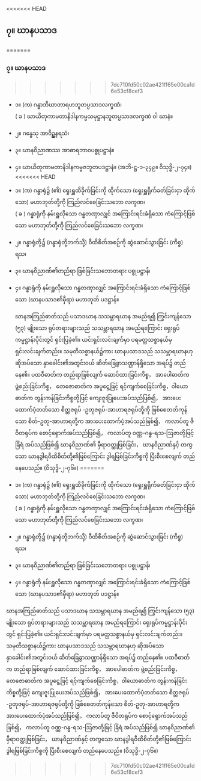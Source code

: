 <<<<<<< HEAD
## ၇။ ဃာနပသာဒ
=======
### ၇။ ဃာနပသာဒ
>>>>>>> 7dc710fd50c02ae421ff65e00ca1d6e53cf8cef3

- ၁။ (က) ဂန္ဓာဘိဃာတာရဟဘူတပ္ပသာဒလက္ခဏံ၊<br>( ခ ) ဃာယိတုကာမတာနိဒါနကမ္မသမုဋ္ဌာနဘူတပ္ပသာဒလက္ခဏံ ဝါ ဃာနံ။
- ၂။ ဂန္ဓေသု အာဝိဥ္ဆနရသံ၊
- ၃။ ဃာနဝိညာဏဿ အာဓာရဘာ၀ပစ္စုပဋ္ဌာနံ။
- ၄။ ဃာယိတုကာမတာနိဒါနကမ္မဇဘူတပဒဋ္ဌာနံ။ (အဘိ-ဋ္ဌ-၁-၃၄၉။ ဝိသုဒ္ဓိ-၂-၇၄။)
<<<<<<< HEAD
- ၁။ (က) ဂန္ဓာရုံ၌ (၏) ရှေးရှူထိခိုက်ခြင်းကို ထိုက်သော (ရှေးရှူရိုက်ခတ်ခြင်းငှာ ထိုက်သော)
မဟာဘုတ်တို့ကို ကြည်လင်စေခြင်းသဘော လက္ခဏ၊ <br>( ခ ) ဂန္ဓာရုံကို နမ်းရှူလိုသော ဂန္ဓတဏှာလျှင် အကြောင်းရင်းခံရှိသော ကံကြောင့်ဖြစ်သော မဟာဘုတ်တို့ကို ကြည်လင်စေခြင်းသဘော လက္ခဏ၊
 - ၂။ ဂန္ဓာရုံတို့၌ (ဂန္ဓာရုံတို့ဘက်သို့) ဝီထိစိတ်အစဉ်ကို ဆွဲဆောင်သွားခြင်း (ကိစ္စ) ရသ၊
- ၃။ ဃာနဝိညာဏ်၏တည်ရာ ဖြစ်ခြင်းသဘောတရား ပစ္စုပဋ္ဌာန်၊
- ၄။ ဂန္ဓာရုံကို နမ်းရှူလိုသော ဂန္ဓတဏှာလျှင် အကြောင်းရင်းခံရှိသော ကံကြောင့်ဖြစ်သော (ဃာနပသာဒ၏မှီရာ) မဟာဘုတ် ပဒဋ္ဌာန်။

    ဃာနအကြည်ဓာတ်သည် ပသာဒဃာန သသမ္ဘာရဃာန အမည်ရ၍ ကြွင်းကျန်သော (၅၃) မျိုးသော ရုပ်တရားများသည် သသမ္ဘာရဃာန အမည်ရကြောင်း ရှေးရုပ်ကမ္မဋ္ဌာန်းပိုင်းတွင် ရှင်းပြခဲ့၏။ 
    ယင်းရှင်းလင်းချက်မှာ ပရမတ္ထသစ္စာနယ်မှ ရှင်းလင်းချက်တည်း။ 
    သမုတိသစ္စာနယ်၌ကား ဃာနပသာဒသည် သသမ္ဘာရဃာနဟု ဆိုအပ်သော နှာခေါင်း၏အတွင်းဝယ် ဆိတ်ခြေခွာသဏ္ဌာန်ရှိသော အရပ်၌ တည်နေ၏။ ပထဝီဓာတ်က တည်ရာဖြစ်လျက် ဆောင်ထားခြင်းကိစ္စ， အာပေါဓာတ်က ဖွဲ့စည်းခြင်းကိစ္စ， တေဇောဓာတ်က အပူငွေ့ဖြင့် ရင့်ကျက်စေခြင်းကိစ္စ，ဝါယောဓာတ်က တွန်းကန်ခြင်းကိစ္စတို့ဖြင့် ကျေးဇူးပြုပေးအပ်သည်ဖြစ်၍， အားပေးထောက်ပံ့တတ်သော စိတ္တဇရုပ် -ဥတုဇရုပ်-အာဟာရဇရုပ်တို့ကို ဖြစ်စေတတ်ကုန်သော စိတ်-ဥတု-အာဟာရတို့က အားပေးထောက်ပံ့အပ်သည်ဖြစ်၍， ကလာပ်တူ ဇီဝိတရုပ်က စောင့်ရှောက်အပ်သည်ဖြစ်၍， ကလာပ်တူ ဝဏ္ဏ-ဂန္ဓ-ရသ-ဩဇာတို့ဖြင့် ခြံရံ အပ်သည်ဖြစ်၍ ဃာနဝိညာဏ်၏ မှီရာဝတ္ထုဖြစ်ခြင်း， ဃာနဝိညာဏ်နှင့် တကွသော ဃာနဒွါရဝီထိစိတ်တို့၏ဖြစ်ကြောင်း ဒွါရဖြစ်ခြင်းကိစ္စကို ပြီးစီးစေလျက် တည်နေပေသည်။ (ဝိသုဒ္ဓိ-၂-၇၆။)
=======

- ၁။ (က) ဂန္ဓာရုံ၌ (၏) ရှေးရှူထိခိုက်ခြင်းကို ထိုက်သော (ရှေးရှူရိုက်ခတ်ခြင်းငှာ ထိုက်သော) မဟာဘုတ်တို့ကို ကြည်လင်စေခြင်းသဘော <r>လက္ခဏ၊</r> <br>( ခ ) ဂန္ဓာရုံကို နမ်းရှူလိုသော ဂန္ဓတဏှာလျှင် အကြောင်းရင်းခံရှိသော ကံကြောင့်ဖြစ်သော မဟာဘုတ်တို့ကို ကြည်လင်စေခြင်းသဘော <r>လက္ခဏ၊</r>
- ၂။ ဂန္ဓာရုံတို့၌ (ဂန္ဓာရုံတို့ဘက်သို့) ဝီထိစိတ်အစဉ်ကို ဆွဲဆောင်သွားခြင်း (ကိစ္စ) <r>ရသ၊</r>
- ၃။ ဃာနဝိညာဏ်၏တည်ရာ ဖြစ်ခြင်းသဘောတရား <r>ပစ္စုပဋ္ဌာန်၊</r>
- ၄။ ဂန္ဓာရုံကို နမ်းရှူလိုသော ဂန္ဓတဏှာလျှင် အကြောင်းရင်းခံရှိသော ကံကြောင့်ဖြစ်သော (ဃာနပသာဒ၏မှီရာ) မဟာဘုတ် <r>ပဒဋ္ဌာန်။</r>

ဃာနအကြည်ဓာတ်သည် ပသာဒဃာန သသမ္ဘာရဃာန အမည်ရ၍ ကြွင်းကျန်သော (၅၃) မျိုးသော ရုပ်တရားများသည် သသမ္ဘာရဃာန အမည်ရကြောင်း ရှေးရုပ်ကမ္မဋ္ဌာန်းပိုင်းတွင် ရှင်းပြခဲ့၏။ 
ယင်းရှင်းလင်းချက်မှာ ပရမတ္ထသစ္စာနယ်မှ ရှင်းလင်းချက်တည်း။ 
သမုတိသစ္စာနယ်၌ကား ဃာနပသာဒသည် သသမ္ဘာရဃာနဟု ဆိုအပ်သော နှာခေါင်း၏အတွင်းဝယ် ဆိတ်ခြေခွာသဏ္ဌာန်ရှိသော အရပ်၌ တည်နေ၏။ ပထဝီဓာတ်က တည်ရာဖြစ်လျက် ဆောင်ထားခြင်းကိစ္စ， အာပေါဓာတ်က ဖွဲ့စည်းခြင်းကိစ္စ， တေဇောဓာတ်က အပူငွေ့ဖြင့် ရင့်ကျက်စေခြင်းကိစ္စ，ဝါယောဓာတ်က တွန်းကန်ခြင်းကိစ္စတို့ဖြင့် ကျေးဇူးပြုပေးအပ်သည်ဖြစ်၍， အားပေးထောက်ပံ့တတ်သော စိတ္တဇရုပ် -ဥတုဇရုပ်-အာဟာရဇရုပ်တို့ကို ဖြစ်စေတတ်ကုန်သော စိတ်-ဥတု-အာဟာရတို့က အားပေးထောက်ပံ့အပ်သည်ဖြစ်၍， ကလာပ်တူ ဇီဝိတရုပ်က စောင့်ရှောက်အပ်သည်ဖြစ်၍， ကလာပ်တူ ဝဏ္ဏ-ဂန္ဓ-ရသ-ဩဇာတို့ဖြင့် ခြံရံ အပ်သည်ဖြစ်၍ ဃာနဝိညာဏ်၏ မှီရာဝတ္ထုဖြစ်ခြင်း， ဃာနဝိညာဏ်နှင့် တကွသော ဃာနဒွါရဝီထိစိတ်တို့၏ဖြစ်ကြောင်း ဒွါရဖြစ်ခြင်းကိစ္စကို ပြီးစီးစေလျက် တည်နေပေသည်။ (ဝိသုဒ္ဓိ-၂-၇၆။)
>>>>>>> 7dc710fd50c02ae421ff65e00ca1d6e53cf8cef3
